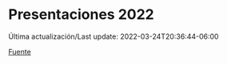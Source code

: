 # Presentaciones 2022

Última actualización/Last update: 2022-03-24T20:36:44-06:00

 [Fuente](https://www.gob.mx/salud/documentos/presentaciones-2022)
